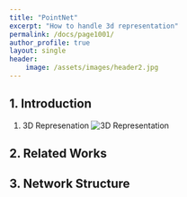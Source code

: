 ```yaml
---
title: "PointNet"
excerpt: "How to handle 3d representation"
permalink: /docs/page1001/
author_profile: true
layout: single
header:
    image: /assets/images/header2.jpg
---
```

## 1. Introduction
1. 3D Represenation
    ![3D Representation](https://imgur.com/a/hn57CeQ)
## 2. Related Works

## 3. Network Structure